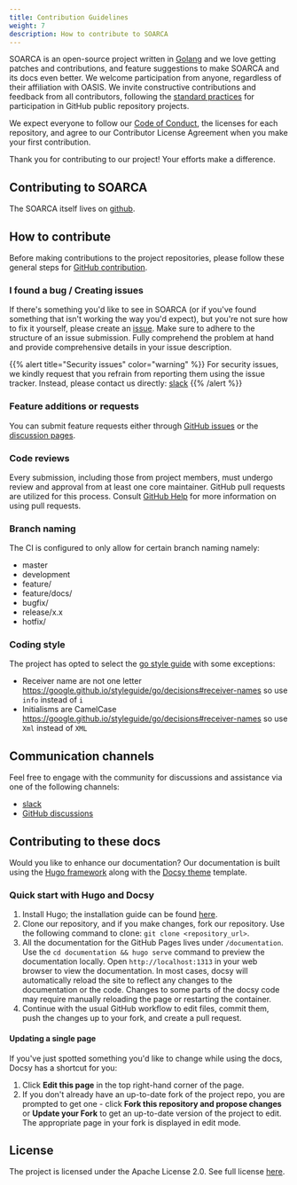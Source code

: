 ```yaml
---
title: Contribution Guidelines
weight: 7
description: How to contribute to SOARCA
---
```


SOARCA is an open-source project written in [Golang](https://go.dev/) and we love getting patches and contributions, and feature suggestions to make SOARCA and its docs even better. We welcome participation from anyone, regardless of their affiliation with OASIS. We invite constructive contributions and feedback from all contributors, following the [standard practices](https://docs.github.com/en/get-started/exploring-projects-on-github/contributing-to-a-project) for participation in GitHub public repository projects.

We expect everyone to follow our [Code of Conduct](/docs/contribution-guidelines/code_of_conduct/), the licenses for each repository, and agree to our Contributor License Agreement when you make your first contribution.

Thank you for contributing to our project! Your efforts make a difference.

## Contributing to SOARCA

The SOARCA itself lives on [github](https://github.com/COSSAS/SOARCA).

## How to contribute

Before making contributions to the project repositories, please follow these general steps for [GitHub contribution](https://docs.github.com/en/get-started/exploring-projects-on-github/contributing-to-a-project). 

### I found a bug / Creating issues

If there's something you'd like to see in SOARCA (or if you've found something that isn't working the way you'd expect), but you're not sure how to fix it yourself, please create an [issue](https://github.com/COSSAS/SOARCA/issues/new/choose). Make sure to adhere to the structure of an issue submission. Fully comprehend the problem at hand and provide comprehensive details in your issue description.


{{% alert title="Security issues" color="warning" %}}
For security issues, we kindly request that you refrain from reporting them using the issue tracker. Instead, please contact us directly: [slack](https://cossas.slack.com/archives/C06L65375TN)
{{% /alert %}}


### Feature additions or requests

You can submit feature requests either through [GitHub issues](https://github.com/COSSAS/SOARCA/issues) or the [discussion pages](https://github.com/COSSAS/SOARCA/discussions).

### Code reviews

Every submission, including those from project members, must undergo review and approval from at least one core maintainer. GitHub pull requests are utilized for this process. Consult [GitHub Help](https://help.github.com/articles/about-pull-requests/) for more
information on using pull requests.

### Branch naming

The CI is configured to only allow for certain branch naming namely:
- master
- development
- feature/<your feature name here>
- feature/docs/<your feature to update docs>
- bugfix/<your bugfix here>
- release/x.x
- hotfix/<your hotfix on a release branch>

### Coding style

The project has opted to select the [go style guide](https://google.github.io/styleguide/go/) with some exceptions:
- Receiver name are not one letter https://google.github.io/styleguide/go/decisions#receiver-names so use `info` instead of `i` 
- Initialisms are CamelCase https://google.github.io/styleguide/go/decisions#receiver-names so use `Xml` instead of `XML`

## Communication channels

Feel free to engage with the community for discussions and assistance via one of the following channels:

- [slack](https://cossas.slack.com/archives/C06L65375TN)
- [GitHub discussions](https://github.com/COSSAS/SOARCA/discussions)

## Contributing to these docs
 
Would you like to enhance our documentation? Our documentation is built using the [Hugo framework](https://gohugo.io/) along with the [Docsy theme](https://github.com/google/docsy) template.

### Quick start with Hugo and Docsy

1. Install Hugo; the installation guide can be found [here](https://gohugo.io/getting-started/quick-start/).
2. Clone our repository, and if you make changes, fork our repository. Use the following command to clone: `git clone <repository_url>`.
3. All the documentation for the GitHub Pages lives under `/documentation`. Use the `cd documentation && hugo serve` command to preview the documentation locally. Open `http://localhost:1313` in your web browser to view the documentation. In most cases, docsy will automatically reload the site to reflect any changes to the documentation or the code. Changes to some parts of the docsy code may require manually reloading the page or restarting the container.
4. Continue with the usual GitHub workflow to edit files, commit them, push the changes up to your fork, and create a pull request.


#### Updating a single page

If you've just spotted something you'd like to change while using the docs, Docsy has a shortcut for you:

1. Click **Edit this page** in the top right-hand corner of the page.
1. If you don't already have an up-to-date fork of the project repo, you are prompted to get one - click **Fork this repository and propose changes** or **Update your Fork** to get an up-to-date version of the project to edit. The appropriate page in your fork is displayed in edit mode.


## License 

The project is licensed under the Apache License 2.0. See full license [here](https://github.com).